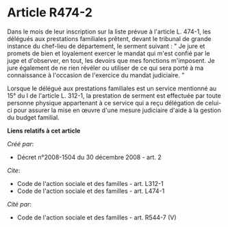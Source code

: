 # Article R474-2

Dans le mois de leur inscription sur la liste prévue à l'article L. 474-1, les délégués aux prestations familiales prêtent,
devant le tribunal de grande instance du chef-lieu de département, le serment suivant : " Je jure et promets de bien et
loyalement exercer le mandat qui m'est confié par le juge et d'observer, en tout, les devoirs que mes fonctions m'imposent.
Je jure également de ne rien révéler ou utiliser de ce qui sera porté à ma connaissance à l'occasion de l'exercice du mandat
judiciaire. ” 

Lorsque le délégué aux prestations familiales est un service mentionné au 15° du I de l'article L. 312-1, la prestation de
serment est effectuée par toute personne physique appartenant à ce service qui a reçu délégation de celui-ci pour assurer la
mise en œuvre d'une mesure judiciaire d'aide à la gestion du budget familial.

**Liens relatifs à cet article**

_Créé par_:

  - Décret n°2008-1504 du 30 décembre 2008 - art. 2

_Cite_:

  - Code de l'action sociale et des familles - art. L312-1
  - Code de l'action sociale et des familles - art. L474-1

_Cité par_:

  - Code de l'action sociale et des familles - art. R544-7 (V)
